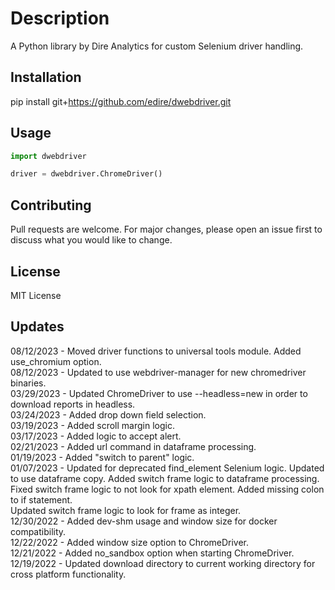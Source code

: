 # Description

A Python library by Dire Analytics for custom Selenium driver handling.

## Installation

pip install git+https://github.com/edire/dwebdriver.git

## Usage

```python
import dwebdriver

driver = dwebdriver.ChromeDriver()
```

## Contributing

Pull requests are welcome. For major changes, please open an issue first to discuss what you would like to change.

## License

MIT License

## Updates

08/12/2023 - Moved driver functions to universal tools module. Added use_chromium option.<br>
08/12/2023 - Updated to use webdriver-manager for new chromedriver binaries.<br>
03/29/2023 - Updated ChromeDriver to use --headless=new in order to download reports in headless.<br>
03/24/2023 - Added drop down field selection.<br>
03/19/2023 - Added scroll margin logic.<br>
03/17/2023 - Added logic to accept alert.<br>
02/21/2023 - Added url command in dataframe processing.<br>
01/19/2023 - Added "switch to parent" logic.<br>
01/07/2023 - Updated for deprecated find_element Selenium logic.  Updated to use dataframe copy.  Added switch frame logic to dataframe processing.  Fixed switch frame logic to not look for xpath element.  Added missing colon to if statement.<br>
Updated switch frame logic to look for frame as integer.<br>
12/30/2022 - Added dev-shm usage and window size for docker compatibility.<br>
12/22/2022 - Added window size option to ChromeDriver.<br>
12/21/2022 - Added no_sandbox option when starting ChromeDriver.<br>
12/19/2022 - Updated download directory to current working directory for cross platform functionality.